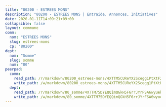 ```yaml
---
title: "80200 - ESTREES MONS"
description: "80200 - ESTREES MONS | Entraide, Annonces, Initiatives"
date: 2020-01-11T14:09:21+09:00
collapsible: false
layout: commune
comm:
  nom: "ESTREES MONS"
  slug: estrees-mons
  cp: "80200"
dept:
  nom: "Somme"
  slug: somme
  num: "80"
peerpad:
  comm:
    read_path: /r/markdown/80200_estrees-mons/4XTTM5CUReYX2Scegg1PtXtF2uVyN3zkKoHLkuKSRWhcto8ty
    write_path: /w/markdown/80200_estrees-mons/4XTTM5CUReYX2Scegg1PtXtF2uVyN3zkKoHLkuKSRWhcto8ty-K3TgUcWxztRHoZtmwCoWvt6o2GYtS8JjhkXnazXaWNd1otfEEC8FokbpC8fbb7epbhhbAsqWCVYErCeSTmAEanoNJ3iw7EyS374V42JPo9AqNBqahGsrqqVauQTvR4FitdGG2tLH
  dept:
    read_path: /r/markdown/80_somme/4XTTM75DYEQQimQGkH5F6rrJYrFSA6wyuekdgioEx7v45YjSw
    write_path: /w/markdown/80_somme/4XTTM75DYEQQimQGkH5F6rrJYrFSA6wyuekdgioEx7v45YjSw-K3TgTuB1DbUNHuFo9Fhh6JTUriPx8E5izGkmw9RSNTjUtMFPoZhqqp87szE8th3EytWSHGdhUuQUPjam8aJZh1SdH8pL3ibgUbMdNhU17kjAmSa49LMB2GjXvVwDVurE8mgce3XM
---
```


